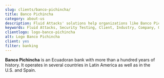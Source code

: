```yaml
---
slug: clients/banco-pichincha/
title: Banco Pichincha
category: about-us
description: Fluid Attacks' solutions help organizations like Banco Pichincha to identify security vulnerabilities in their systems and manage their attack surfaces.
keywords: Fluid Attacks, Security Testing, Client, Industry, Company, Organization, Pentesting, Ethical Hacking, Banco Pichincha
clientlogo: logo-banco-pichincha
alt: Logo Banco Pichincha
client: yes
filter: banking
---
```


**Banco Pichincha** is an Ecuadoran bank
with more than a hundred years of history.
It operates in several countries in Latin America
as well as in the U.S. and Spain.
